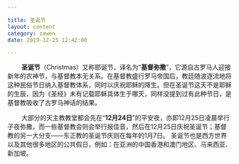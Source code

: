 ```yaml
---

title: 圣诞节
layout: content
category: zawen
date: 2019-12-25 12:42:00

---
```



&nbsp;&nbsp;&nbsp;&nbsp;&nbsp;&nbsp;&nbsp;&nbsp;**圣诞节**（Christmas）又称耶诞节，译名为“__基督弥撒__”，它源自古罗马人迎接新年的农神节，与基督教本无关系。在基督教盛行罗马帝国后，教廷随波逐流地将这种民俗节日纳入基督教体系，同时以庆祝耶稣的降生。但在圣诞节这天不是耶稣的生辰，因为《圣经》未有记载耶稣具体生于哪天，同样没提到过有此种节日，是基督教吸收了古罗马神话的结果。  

&nbsp;&nbsp;&nbsp;&nbsp;&nbsp;&nbsp;&nbsp;&nbsp;大部分的天主教教堂都会先在“__12月24日__”的平安夜，亦即12月25日凌晨举行子夜弥撒，而一些基督教会则会举行报佳音，然后在12月25日庆祝圣诞节；基督教的另一大分支——东正教的圣诞节庆则在每年的1月7日。
圣诞节也是西方世界以及其他很多地区的公共假日，例如：在亚洲的中国香港和澳门地区、马来西亚、新加坡。